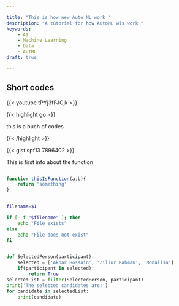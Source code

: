 ```yaml
---

title: "This is how new Auto ML work "
description: "A tutorial for how AutoML wis work "  
keywords: 
    - AI 
    - Machine Learning
    - Data
    - AutML
draft: true 

---
```





## Short codes 

 {{< youtube tPYj3fFJGjk >}}

{{< highlight go >}} 

this is a buch of codes 

 {{< /highlight >}}

{{< gist spf13 7896402 >}}





This is first info about the function 

```javascript {linenos=true,h1_lines=[2]}

function thisIsFunction(a,b){
    return 'something'
}

```


```bash

filename=$1

if [ -f "$filename" ]; then
    echo "File exists"
else
    echo "File does not exist"
fi


```

```python

def SelectedPerson(participant):
    selected = ['Akbar Hossain', 'Zillur Rahman', 'Monalisa']
    if(participant in selected):
        return True
selectedList = filter(SelectedPerson, participant)
print('The selected candidates are:')
for candidate in selectedList:
    print(candidate)



```